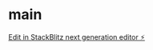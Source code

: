 # main

[Edit in StackBlitz next generation editor ⚡️](https://stackblitz.com/~/github.com/Amlyl2024/main)